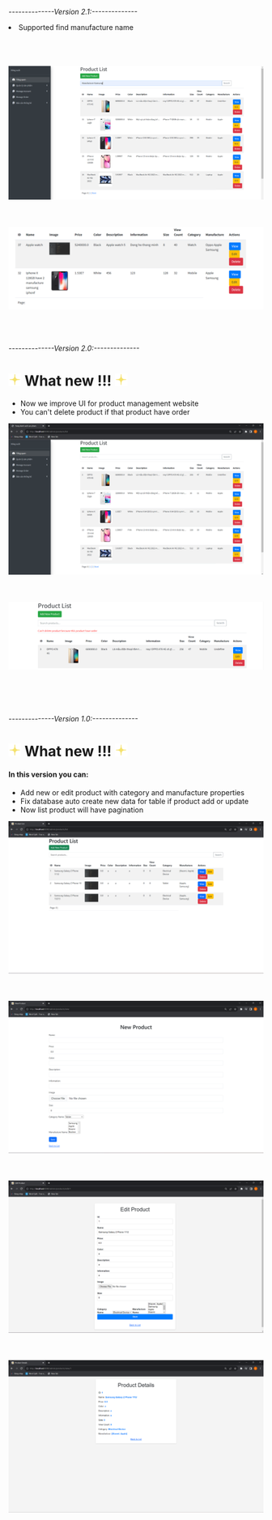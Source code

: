 <i>--------------Version 2.1:--------------</i>
<li>Supported find manufacture name</li><br><br><br><br>
<img src="img_6.png"><br><br><br><br>
<img src="img_7.png"><br><br><br><br>


<i>--------------Version 2.0:--------------</i>
<h1><img src="star.png" width="25"> What new !!! <img src="star.png" width="25"> </h1>
<ul>
    <li>Now we improve UI for product management website</li>
    <li>You can't delete product if that product have order</li>
</ul>
<img src="img_4.png"><br><br><br><br>
<img src="img_5.png"><br><br><br><br>



<br>
<br>
<i>--------------Version 1.0:--------------</i>
<h1><img src="star.png" width="25"> What new !!! <img src="star.png" width="25"> </h1>
<h4>In this version you can:</h4>
<ul>
    <li>Add new or edit product with category and manufacture properties</li>
    <li>Fix database auto create new data for table if product add or update</li>
    <li>Now list product will have pagination</li>
</ul>
<img src="img.png"><br><br><br><br>
<img src="img_1.png"><br><br><br><br>
<img src="img_2.png"><br><br><br><br>
<img src="img_3.png"><br><br><br><br>

